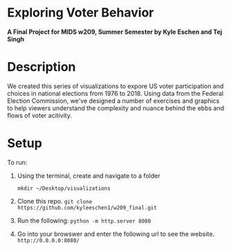# Exploring Voter Behavior

**A Final Project for MIDS w209, Summer Semester by Kyle Eschen and Tej Singh**

# Description

We created this series of visualizations to expore US voter participation and choices in national elections from 1976 to 2018. Using data from the Federal Election Commission, we've designed a number of exercises and graphics to help viewers understand the complexity and nuance behind the ebbs and flows of voter acitivity.

# Setup

To run:

1. Using the terminal, create and navigate to a folder

   ```mkdir ~/Desktop/visualizations```

2. Clone this repo.
   ```git clone https://github.com/kyleeschen1/w209_final.git```
   
3. Run the following:
    ```python -m http.server 8080```
    
4. Go into your browswer and enter the following url to see the website.
   ```http://0.0.0.0:8080/```




